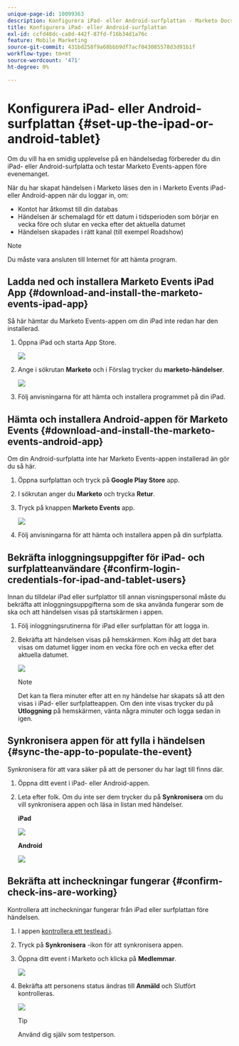 ```yaml
---
unique-page-id: 10099363
description: Konfigurera iPad- eller Android-surfplattan - Marketo Docs - produktdokumentation
title: Konfigurera iPad- eller Android-surfplattan
exl-id: ccfd48dc-ca8d-442f-87fd-f16b34d1a76c
feature: Mobile Marketing
source-git-commit: 431bd258f9a68bbb9df7acf043085578d3d91b1f
workflow-type: tm+mt
source-wordcount: '471'
ht-degree: 0%

---
```


# Konfigurera iPad- eller Android-surfplattan {#set-up-the-ipad-or-android-tablet}

Om du vill ha en smidig upplevelse på en händelsedag förbereder du din iPad- eller Android-surfplatta och testar Marketo Events-appen före evenemanget.

När du har skapat händelsen i Marketo läses den in i Marketo Events iPad- eller Android-appen när du loggar in, om:

* Kontot har åtkomst till din databas
* Händelsen är schemalagd för ett datum i tidsperioden som börjar en vecka före och slutar en vecka efter det aktuella datumet
* Händelsen skapades i rätt kanal (till exempel Roadshow)

>[!NOTE]
>
>Du måste vara ansluten till Internet för att hämta program.

## Ladda ned och installera Marketo Events iPad App {#download-and-install-the-marketo-events-ipad-app}

Så här hämtar du Marketo Events-appen om din iPad inte redan har den installerad.

1. Öppna iPad och starta App Store.

   ![](assets/image2016-4-14-15-3a52-3a19.png)

1. Ange i sökrutan **Marketo** och i Förslag trycker du **marketo-händelser**.

   ![](assets/image2016-4-14-16-3a0-3a3.png)

1. Följ anvisningarna för att hämta och installera programmet på din iPad.

## Hämta och installera Android-appen för Marketo Events {#download-and-install-the-marketo-events-android-app}

Om din Android-surfplatta inte har Marketo Events-appen installerad än gör du så här.

1. Öppna surfplattan och tryck på **Google Play Store** app.
1. I sökrutan anger du **Marketo** och trycka **Retur**.
1. Tryck på knappen **Marketo Events** app.

   ![](assets/image2016-4-15-14-3a42-3a11.png)

1. Följ anvisningarna för att hämta och installera appen på din surfplatta.

## Bekräfta inloggningsuppgifter för iPad- och surfplatteanvändare {#confirm-login-credentials-for-ipad-and-tablet-users}

Innan du tilldelar iPad eller surfplattor till annan visningspersonal måste du bekräfta att inloggningsuppgifterna som de ska använda fungerar som de ska och att händelsen visas på startskärmen i appen.

1. Följ inloggningsrutinerna för iPad eller surfplattan för att logga in.
1. Bekräfta att händelsen visas på hemskärmen. Kom ihåg att det bara visas om datumet ligger inom en vecka före och en vecka efter det aktuella datumet.

   ![](assets/image2016-4-15-15-3a29-3a0.png)

   >[!NOTE]
   >
   >Det kan ta flera minuter efter att en ny händelse har skapats så att den visas i iPad- eller surfplatteappen. Om den inte visas trycker du på **Utloggning** på hemskärmen, vänta några minuter och logga sedan in igen.

## Synkronisera appen för att fylla i händelsen {#sync-the-app-to-populate-the-event}

Synkronisera för att vara säker på att de personer du har lagt till finns där.

1. Öppna ditt event i iPad- eller Android-appen.
1. Leta efter folk. Om du inte ser dem trycker du på **Synkronisera** om du vill synkronisera appen och läsa in listan med händelser.

   **iPad**

   ![](assets/image2016-4-12-14-3a25-3a13.png)

   **Android**

   ![](assets/screenshot-2016-04-15-14-14-08-sync-button.png)

## Bekräfta att incheckningar fungerar {#confirm-check-ins-are-working}

Kontrollera att incheckningar fungerar från iPad eller surfplattan före händelsen.

1. I appen [kontrollera ett testlead i](/help/marketo/product-docs/core-marketo-concepts/mobile-apps/event-check-in/check-people-into-your-event-from-your-tablet.md).
1. Tryck på **Synkronisera** -ikon för att synkronisera appen.
1. Öppna ditt event i Marketo och klicka på **Medlemmar**.

   ![](assets/image2016-4-15-15-3a32-3a42.png)

1. Bekräfta att personens status ändras till **Anmäld** och Slutfört kontrolleras.

   ![](assets/image2016-4-18-14-3a11-3a36.png)

   >[!TIP]
   >
   >Använd dig själv som testperson.
